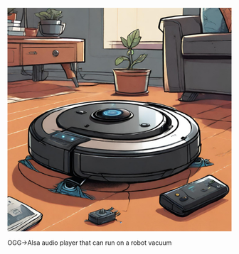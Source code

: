 ![](https://github.com/davidventura/GalacticVacuum/blob/master/images/logo.png?raw=true)

OGG->Alsa audio player that can run on a robot vacuum
